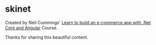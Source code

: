 # skinet

Created by Neil Cummings' [Learn to build an e-commerce app with .Net Core and Angular](https://www.udemy.com/course/learn-to-build-an-e-commerce-app-with-net-core-and-angular/) Course.

Thanks for sharing this beautiful content.
